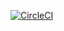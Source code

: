 [![CircleCI](https://circleci.com/gh/leenawat/tsbb-sfg-brewery.svg?style=svg)](https://circleci.com/gh/leenawat/tsbb-sfg-brewery)